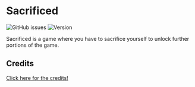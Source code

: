 # Sacrificed
![GitHub issues](https://img.shields.io/github/issues/j-meow/daydream-jam)
![Version](https://img.shields.io/badge/version-0.0.1-blue.svg?style=flat-square)

Sacrificed is a game where you have to sacrifice yourself to unlock further portions of the game.

## Credits
[Click here for the credits!](credits.md) 